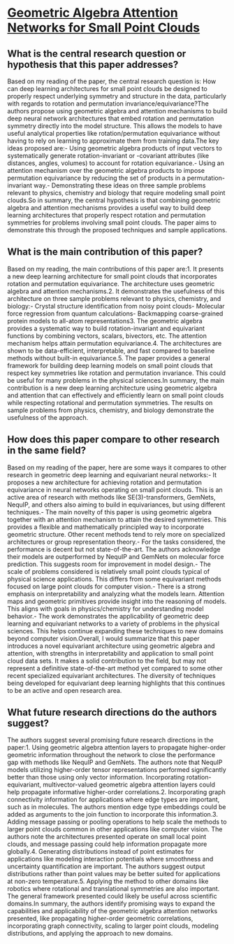 # [Geometric Algebra Attention Networks for Small Point Clouds](https://arxiv.org/abs/2110.02393)

## What is the central research question or hypothesis that this paper addresses?

Based on my reading of the paper, the central research question is: How can deep learning architectures for small point clouds be designed to properly respect underlying symmetry and structure in the data, particularly with regards to rotation and permutation invariance/equivariance?The authors propose using geometric algebra and attention mechanisms to build deep neural network architectures that embed rotation and permutation symmetry directly into the model structure. This allows the models to have useful analytical properties like rotation/permutation equivariance without having to rely on learning to approximate them from training data.The key ideas proposed are:- Using geometric algebra products of input vectors to systematically generate rotation-invariant or -covariant attributes (like distances, angles, volumes) to account for rotation equivariance.- Using an attention mechanism over the geometric algebra products to impose permutation equivariance by reducing the set of products in a permutation-invariant way.- Demonstrating these ideas on three sample problems relevant to physics, chemistry and biology that require modeling small point clouds.So in summary, the central hypothesis is that combining geometric algebra and attention mechanisms provides a useful way to build deep learning architectures that properly respect rotation and permutation symmetries for problems involving small point clouds. The paper aims to demonstrate this through the proposed techniques and sample applications.


## What is the main contribution of this paper?

Based on my reading, the main contributions of this paper are:1. It presents a new deep learning architecture for small point clouds that incorporates rotation and permutation equivariance. The architecture uses geometric algebra and attention mechanisms.2. It demonstrates the usefulness of this architecture on three sample problems relevant to physics, chemistry, and biology:- Crystal structure identification from noisy point clouds- Molecular force regression from quantum calculations- Backmapping coarse-grained protein models to all-atom representations3. The geometric algebra provides a systematic way to build rotation-invariant and equivariant functions by combining vectors, scalars, bivectors, etc. The attention mechanism helps attain permutation equivariance.4. The architectures are shown to be data-efficient, interpretable, and fast compared to baseline methods without built-in equivariance.5. The paper provides a general framework for building deep learning models on small point clouds that respect key symmetries like rotation and permutation invariance. This could be useful for many problems in the physical sciences.In summary, the main contribution is a new deep learning architecture using geometric algebra and attention that can effectively and efficiently learn on small point clouds while respecting rotational and permutation symmetries. The results on sample problems from physics, chemistry, and biology demonstrate the usefulness of the approach.


## How does this paper compare to other research in the same field?

Based on my reading of the paper, here are some ways it compares to other research in geometric deep learning and equivariant neural networks:- It proposes a new architecture for achieving rotation and permutation equivariance in neural networks operating on small point clouds. This is an active area of research with methods like SE(3)-transformers, GemNets, NequIP, and others also aiming to build in equivariances, but using different techniques.- The main novelty of this paper is using geometric algebra together with an attention mechanism to attain the desired symmetries. This provides a flexible and mathematically principled way to incorporate geometric structure. Other recent methods tend to rely more on specialized architectures or group representation theory.- For the tasks considered, the performance is decent but not state-of-the-art. The authors acknowledge their models are outperformed by NequIP and GemNets on molecular force prediction. This suggests room for improvement in model design.- The scale of problems considered is relatively small point clouds typical of physical science applications. This differs from some equivariant methods focused on large point clouds for computer vision.- There is a strong emphasis on interpretability and analyzing what the models learn. Attention maps and geometric primitives provide insight into the reasoning of models. This aligns with goals in physics/chemistry for understanding model behavior.- The work demonstrates the applicability of geometric deep learning and equivariant networks to a variety of problems in the physical sciences. This helps continue expanding these techniques to new domains beyond computer vision.Overall, I would summarize that this paper introduces a novel equivariant architecture using geometric algebra and attention, with strengths in interpretability and application to small point cloud data sets. It makes a solid contribution to the field, but may not represent a definitive state-of-the-art method yet compared to some other recent specialized equivariant architectures. The diversity of techniques being developed for equivariant deep learning highlights that this continues to be an active and open research area.


## What future research directions do the authors suggest?

The authors suggest several promising future research directions in the paper:1. Using geometric algebra attention layers to propagate higher-order geometric information throughout the network to close the performance gap with methods like NequIP and GemNets. The authors note that NequIP models utilizing higher-order tensor representations performed significantly better than those using only vector information. Incorporating rotation-equivariant, multivector-valued geometric algebra attention layers could help propagate informative higher-order correlations.2. Incorporating graph connectivity information for applications where edge types are important, such as in molecules. The authors mention edge type embeddings could be added as arguments to the join function to incorporate this information.3. Adding message passing or pooling operations to help scale the methods to larger point clouds common in other applications like computer vision. The authors note the architectures presented operate on small local point clouds, and message passing could help information propagate more globally.4. Generating distributions instead of point estimates for applications like modeling interaction potentials where smoothness and uncertainty quantification are important. The authors suggest output distributions rather than point values may be better suited for applications at non-zero temperature.5. Applying the method to other domains like robotics where rotational and translational symmetries are also important. The general framework presented could likely be useful across scientific domains.In summary, the authors identify promising ways to expand the capabilities and applicability of the geometric algebra attention networks presented, like propagating higher-order geometric correlations, incorporating graph connectivity, scaling to larger point clouds, modeling distributions, and applying the approach to new domains.
